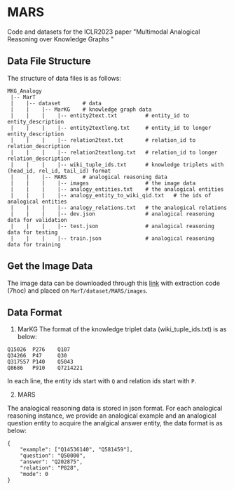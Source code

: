# MARS


Code and datasets for the ICLR2023 paper "Multimodal Analogical Reasoning over Knowledge Graphs "

## Data File Structure

The structure of data files is as follows:


```
MKG_Analogy
 |-- MarT
 |    |-- dataset       # data
 |    |    |-- MarKG    # knowledge graph data
 |    |    |    |-- entity2text.txt         # entity_id to entity_description
 |    |    |    |-- entity2textlong.txt     # entity_id to longer entity_description
 |    |    |    |-- relation2text.txt       # relation_id to relation_description
 |    |    |    |-- relation2textlong.txt   # relation_id to longer relation_description
 |    |    |    |-- wiki_tuple_ids.txt      # knowledge triplets with (head_id, rel_id, tail_id) format
 |    |    |-- MARS     # analogical reasoning data
 |    |    |    |-- images                  # the image data
 |    |    |    |-- analogy_entities.txt    # the analogical entities
 |    |    |    |-- analogy_entity_to_wiki_qid.txt   # the ids of analogical entities
 |    |    |    |-- analogy_relations.txt   # the analogical relations
 |    |    |    |-- dev.json                # analogical reasoning data for validation
 |    |    |    |-- test.json               # analogical reasoning data for testing
 |    |    |    |-- train.json              # analogical reasoning data for training
```

## Get the Image Data
The image data can be downloaded through this [link](https://pan.baidu.com/s/1WZvpnTe8m0m-976xRrH90g) with extraction code (7hoc) and placed on `MarT/dataset/MARS/images`.

## Data Format

1. MarKG
The format of the knowledge triplet data (wiki_tuple_ids.txt) is as below:
```text
Q15026	P276	Q107
Q34266	P47	    Q30
Q317557	P140	Q5043
Q8686	P910	Q7214221
```
In each line, the entity ids start with `Q` and relation ids start with `P`.

2. MARS

The analogical reasoning data is stored in json format. For each analogical reasoning instance, we provide an analogical example and an analogical question entity to acquire the analgical answer entity, the data format is as below:
```text
{
    "example": ["Q14536140", "Q581459"], 
    "question": "Q50000", 
    "answer": "Q202875", 
    "relation": "P828", 
    "mode": 0
}
```